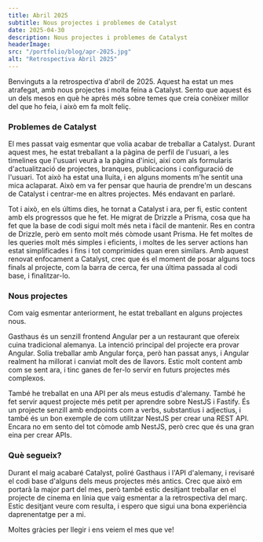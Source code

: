 ```yaml
---
title: Abril 2025
subtitle: Nous projectes i problemes de Catalyst
date: 2025-04-30
description: Nous projectes i problemes de Catalyst
headerImage:
src: "/portfolio/blog/apr-2025.jpg"
alt: "Retrospectiva Abril 2025"
---
```


Benvinguts a la retrospectiva d'abril de 2025. Aquest ha estat un mes atrafegat, amb nous projectes i molta feina a Catalyst. Sento que aquest és un dels mesos en què he après més sobre temes que creia conèixer millor del que ho feia, i això em fa molt feliç.

### Problemes de Catalyst

El mes passat vaig esmentar que volia acabar de treballar a Catalyst. Durant aquest mes, he estat treballant a la pàgina de perfil de l'usuari, a les timelines que l'usuari veurà a la pàgina d'inici, així com als formularis d'actualització de projectes, branques, publicacions i configuració de l'usuari. Tot això ha estat una lluita, i en alguns moments m'he sentit una mica aclaparat. Això em va fer pensar que hauria de prendre'm un descans de Catalyst i centrar-me en altres projectes. Més endavant en parlaré.

Tot i això, en els últims dies, he tornat a Catalyst i ara, per fi, estic content amb els progressos que he fet. He migrat de Drizzle a Prisma, cosa que ha fet que la base de codi sigui molt més neta i fàcil de mantenir. Res en contra de Drizzle, però em sento molt més còmode usant Prisma. He fet moltes de les queries molt més simples i eficients, i moltes de les server actions han estat simplificades i fins i tot comprimides quan eren similars. Amb aquest renovat enfocament a Catalyst, crec que és el moment de posar alguns tocs finals al projecte, com la barra de cerca, fer una última passada al codi base, i finalitzar-lo.

### Nous projectes

Com vaig esmentar anteriorment, he estat treballant en alguns projectes nous.

Gasthaus és un senzill frontend Angular per a un restaurant que ofereix cuina tradicional alemanya. La intenció principal del projecte era provar Angular. Solia treballar amb Angular força, però han passat anys, i Angular realment ha millorat i canviat molt des de llavors. Estic molt content amb com se sent ara, i tinc ganes de fer-lo servir en futurs projectes més complexos.

També he treballat en una API per als meus estudis d'alemany. També he fet servir aquest projecte més petit per aprendre sobre NestJS i Fastify. És un projecte senzill amb endpoints com a verbs, substantius i adjectius, i també és un bon exemple de com utilitzar NestJS per crear una REST API. Encara no em sento del tot còmode amb NestJS, però crec que és una gran eina per crear APIs.

### Què segueix?

Durant el maig acabaré Catalyst, poliré Gasthaus i l'API d'alemany, i revisaré el codi base d'alguns dels meus projectes més antics. Crec que això em portarà la major part del mes, però també estic desitjant treballar en el projecte de cinema en línia que vaig esmentar a la retrospectiva del març. Estic desitjant veure com resulta, i espero que sigui una bona experiència daprenentatge per a mi.

Moltes gràcies per llegir i ens veiem el mes que ve!
